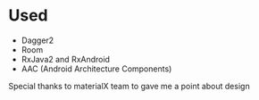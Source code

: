 # Used

* Dagger2
* Room
* RxJava2 and RxAndroid
* AAC (Android Architecture Components)


Special thanks to materialX team to gave me a point about design

